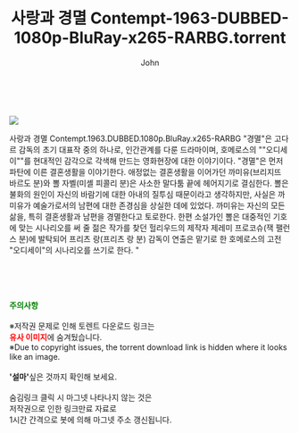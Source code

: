 ﻿---
layout: post
title:  "    사랑과 경멸 Contempt-1963-DUBBED-1080p-BluRay-x265-RARBG.torrent"
author: John
categories: [ 영화 ]
tags: [  ]
image: https://torrentrj54.com/uploadfile/full/a795e2a35e84f70419068f1e512ba9b7eb8de5de.jpg 
description: "    사랑과 경멸 Contempt-1963-DUBBED-1080p-BluRay-x265-RARBG torrent 정보 공유"
toc: true
toc_sticky: true
---

<br>
<p><img src="https://torrentrj54.com/uploadfile/full/a795e2a35e84f70419068f1e512ba9b7eb8de5de.jpg"/></p>
 사랑과 경멸 Contempt.1963.DUBBED.1080p.BluRay.x265-RARBG "경멸"은 고다르 감독의 초기 대표작 중의 하나로, 인간관계를 다룬 드라마이며, 호메로스의 ""오디세이""를 현대적인 감각으로 각색해 만드는 영화현장에 대한 이야기이다. "경멸"은 먼저 파탄에 이른 결혼생활을 이야기한다. 애정없는 결혼생활을 이어가던 까미유(브리지뜨 바르도 분)와 뽈 자벨(미셸 피콜리 분)은 사소한 말다툼 끝에 헤어지기로 결심한다. 뽈은 불화의 원인이 자신의 바람기에 대한 아내의 질투심 때문이라고 생각하지만, 사실은 까미유가 예술가로서의 남편에 대한 존경심을 상실한 데에 있었다. 까미유는 자신의 모든 삶을, 특히 결혼생활과 남편을 경멸한다고 토로한다. 한편 소설가인 뽈은 대중적인 기호에 맞는 시나리오를 써 줄 젊은 작가를 찾던 헐리우드의 제작자 제레미 프로코슈(잭 팰런스 분)에 발탁되어 프리츠 랑(프리츠 랑 분) 감독이 연출은 맡기로 한 호메로스의 고전 "오디세이"의 시나리오를 쓰기로 한다. " 
    
<br><br><br>
<p data-ke-size="size16"><b><span style="color: green;">주의사항</span></b><br /><br />※저작권 문제로 인해 토렌트 다운로드 링크는<br /><b><span style="color: red;">유사 이미지</span></b>에 숨겨뒀습니다.<br />※Due to copyright issues, the torrent download link is hidden where it looks like an image.<br /><br /><b>'설마'</b>싶은 것까지 확인해 보세요.<br /><br />숨김링크 클릭 시 마그넷 나타나지 않는 것은<br />저작권으로 인한 링크만료 자료로<br />1시간 간격으로 봇에 의해 마그넷 주소 갱신됩니다.</p>
